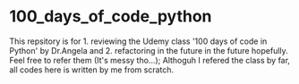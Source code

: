 # 100_days_of_code_python
This repsitory is for 1. reviewing the Udemy class '100 days of code in Python' by Dr.Angela and 2. refactoring in the future in the future hopefully.
Feel free to refer them (It's messy tho...); Althoguh I refered the class by far, all codes here is written by me from scratch.
